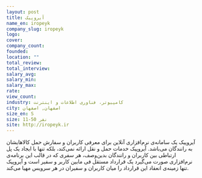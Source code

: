 ```yaml
---
layout: post
title: آیروپیک
name_en: iropeyk
company_slug: iropeyk
logo: 
cover: 
company_count:
founded:
location: ""
total_review: 
total_interview: 
salary_avg: 
salary_min: 
salary_max: 
rate: 
view_count: 
industry: کامپیوتر، فناوری اطلاعات و اینترنت
city: اصفهان, اصفهان
size_en: S
size: 11-50 نفر
site: http://iropeyk.ir
---
```


آیروپیک یک سامانه‌ی نرم‌افزاری آنلاین برای معرفی کاربران و سفارش حمل کالاهایشان به رانندگان می‌باشد. آیروپیک خدمات حمل ‌و نقل ارائه نمی‌‌کند، بلکه تنها با ایجاد یک پل ارتباطی بین کاربران و رانندگان بدین‌وصف، هر سفری که در قالب این برنامه‌ی نرم‌افزاری صورت می‌‌گیرد یک قرارداد مستقل فی ‌مابین کاربر و سفیر است و آیروپیک تنها زمینه‌ی انعقاد این قرارداد را میان کاربران و سفیران در هر سرویس مهیا می‌‌کند.